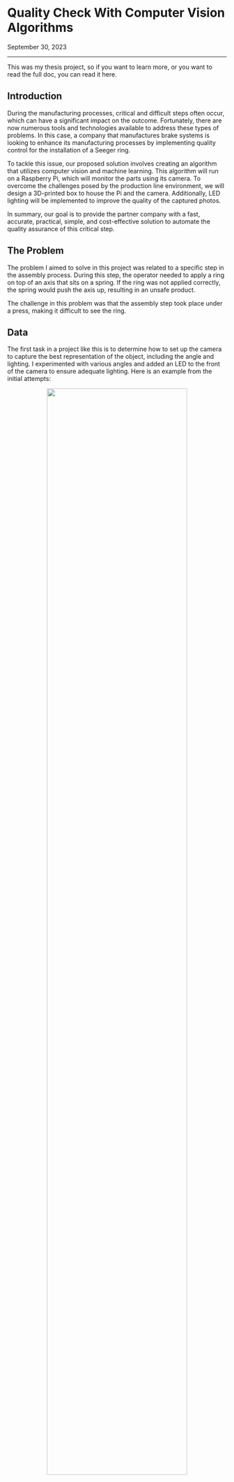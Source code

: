 # Quality Check With Computer Vision Algorithms

September 30, 2023

---

This was my thesis project, so if you want to learn more, or you want to read the full doc, you can read it here.

## Introduction

During the manufacturing processes, critical and difficult steps often occur, which can have a significant impact on the outcome. Fortunately, there are now numerous tools and technologies available to address these types of problems. In this case, a company that manufactures brake systems is looking to enhance its manufacturing processes by implementing quality control for the installation of a Seeger ring.

To tackle this issue, our proposed solution involves creating an algorithm that utilizes computer vision and machine learning. This algorithm will run on a Raspberry Pi, which will monitor the parts using its camera. To overcome the challenges posed by the production line environment, we will design a 3D-printed box to house the Pi and the camera. Additionally, LED lighting will be implemented to improve the quality of the captured photos.

In summary, our goal is to provide the partner company with a fast, accurate, practical, simple, and cost-effective solution to automate the quality assurance of this critical step.

## The Problem

The problem I aimed to solve in this project was related to a specific step in the assembly process. During this step, the operator needed to apply a ring on top of an axis that sits on a spring. If the ring was not applied correctly, the spring would push the axis up, resulting in an unsafe product.

The challenge in this problem was that the assembly step took place under a press, making it difficult to see the ring.

## Data

The first task in a project like this is to determine how to set up the camera to capture the best representation of the object, including the angle and lighting. I experimented with various angles and added an LED to the front of the camera to ensure adequate lighting. Here is an example from the initial attempts:

<center><img src="http://www.bormilan.com/seeger1.png" width="80%" height="80%"></center>

If you are satisfied with this setup, you can start gathering data for researching possible solutions.

Since I planned to use a Machine Learning-based solution, I needed to create a large number of pictures of the object. It is important to note that when using a Machine Learning model, this step requires significant effort and time. Some people consider it the most crucial step because the quality of the data is essential for an ML solution. I agree with this perspective based on my own experience, which I will discuss in more detail later in this article.

Therefore, I generated a substantial amount of data, capturing the object from different angles and lighting conditions. In some cases, I intentionally placed the ring in a "wrong" position to create negative training data.

## Models

When I began working on my project, I experimented with different models to find the most suitable one. I researched various options and decided to compare the results of several models to choose the best two or three. After trying out seven different models and using cross-validation with five batches, I was able to narrow down my choices. An example result is shown below.

<center><img src="http://www.bormilan.com/seeger2.png" width="70%" height="70%"></center>

Based on my tests and research, I selected the Knn and SVC classifiers in machine learning. I also explored deep learning and tested some pre-trained neural networks, but ultimately found that the custom network I designed myself produced the best results. To make the data compatible with the Knn and SVC classifiers, I used the HOG (Histogram of Oriented Gradients) feature descriptor to extract features from the image and convert it into one-dimensional data.

Here is a diagram of my custom network design:

```python
def createModel():
       model = Sequential()
       model.add(Conv2D(32, (3, 3), padding='same', activation='relu', input_shape=[400, 400, 3]))
       model.add(Conv2D(32, (3, 3), activation='relu'))
       model.add(MaxPooling2D(pool_size=(2, 2)))
       model.add(Dropout(0.25))
       model.add(Conv2D(64, (3, 3), padding='same', activation='relu'))
       model.add(Conv2D(64, (3, 3), activation='relu'))
       model.add(MaxPooling2D(pool_size=(2, 2)))
       model.add(Dropout(0.25))

       model.add(Conv2D(64, (3, 3), padding='same', activation='relu'))
       model.add(Conv2D(64, (3, 3), activation='relu'))
       model.add(MaxPooling2D(pool_size=(2, 2)))
       model.add(Dropout(0.25))
       model.add(Flatten())
       model.add(Dense(64, activation='relu'))
       model.add(Dropout(0.5))
       model.add(Dense(4, activation='softmax'))
  return model

```

## Result

Despite the fact that these models performed perfectly on paper, they performed poorly in a real-world environment. I asked myself, why? My data is good, my models are trained perfectly, and I have test and validation datasets. I also took several measures to prevent overfitting.

The answer is that all the models are overfitting. Yes, there was very little difference between the pictures I took during the data collection step and the real-world environment. So, I started capturing a large number of new images, but unfortunately, it didn't solve the problem.

During the extensive data gathering process, I realized that I can solve this problem in a different way rather than classifying the images.

## The Solution

The goal was to detect the two key points of the ring and measure the distance between them.

### Object Detection

The first step was to create a detection algorithm trained specifically for detecting the two points of the ring. I remembered that we had created a simple face detection model in one of my classes, so I started implementing a similar algorithm.

For this solution, I used a K-nearest neighbors (Knn) classifier to classify each region of the image. I developed a "sliding window" algorithm that iterates through the image pixels and classifies each region to determine if it contains the desired object. The image below shows the progress of the detection process:

<center><img src="http://www.bormilan.com/seeger3.png" width="80%" height="80%"></center>

I believe the results are quite good, and I find it interesting and impressive that we can achieve complex tasks like object detection using "simple" machine learning models and proper data preparation, without needing a convolutional neural network.

As you can see in the picture, the final solution still produces multiple detections. The most common approach to address this is to select the best detection and discard the others. However, in this case, I decided to take a different approach that I found easier.

I calculated a center point based on the mean of the center points of each detection rectangle. This allowed me to develop a simple and effective method that allows the detection model to produce multiple detections.

### Distance Measurement

After successfully detecting the ring's key points, I obtained two pairs of coordinates.

There are several methods for measuring distance, each with its own strengths and weaknesses. I initially used the simple Euclidean distance metric, as it is the most popular and widely taught in high school. While it was good, it wasn't perfect. I realized that the vertical distance is important in these cases, so I switched to the Manhattan metric. This turned out to be the best choice, as the results were nearly perfect.

I tested the solution with three bad and six good images. The table below shows the distance results using each metric:

<center><img src="http://www.bormilan.com/seeger4.png" width="70%" height="70%"></center>

In the two rows marked with red rectangles, you can see how the Manhattan metric improved some of the good cases and better distinguished them from the bad cases compared to the Euclidean metric.

## Conclusion

I have made significant progress with image classification, and while I don't believe the direction I initially took was necessarily bad, I personally think the alternative direction is superior. In my opinion, using detection combined with distance measurement requires less training data and provides more reliable results in the end. I say this because distance measurement is purely mathematical, making it consistent. The only way this solution can yield incorrect results is if the detection itself produces a false positive.

I am satisfied with the performance of my detection model, but later on, I trained a [Yolo](https://pjreddie.com/darknet/yolo/) model to detect the two key points of the ring. It performed flawlessly and was much faster than my custom detector.

Overall, I believe I have found a good solution for this problem. Working on this project has been incredibly enjoyable and stimulating, and it has cultivated my interest in the field of research and development.

